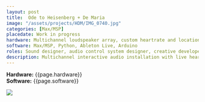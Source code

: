 ```yaml
---
layout: post
title:  Ode to Heisenberg + De Maria
image: "/assets/projects/HDM/IMG_0740.jpg"
categories: [Max/MSP]
placedate: Work in progress
hardware: Multichannel loudspeaker array, custom heartrate and location monitoring system
software: Max/MSP, Python, Ableton Live, Arduino
roles: Sound designer, audio control system designer, creative developer
description: Multichannel interactive audio installation with live heartrate and location tracking
---
```


<p></p>

<p><b>Hardware:</b> {{page.hardware}}<br/>
<b>Software:</b> {{page.software}}</p>

<p><img src="{{ page.image }}"></p>